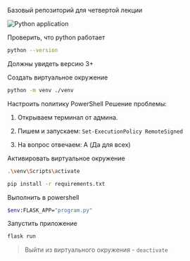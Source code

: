 Базовый репозиторий для четвертой лекции

![Python application](https://github.com/Phamthihoa09/lesson4/workflows/Python%20application/badge.svg?branch=main)

Проверить, что python работает

```bash
python --version
```
Должны увидеть версию 3+

Создать виртуальное окружение
```bash
python -m venv ./venv
```

Настроить политику PowerShell 
Решение проблемы:

1. Открываем терминал от админа.

2. Пишем и запускаем: `Set-ExecutionPolicy RemoteSigned`

3. На вопрос отвечаем: A (Да для всех)

Активировать виртуальное окружение
```bash
.\venv\Scripts\activate
```

```bash
pip install -r requirements.txt
```

Выполнить в powershell 
```bash
$env:FLASK_APP="program.py"
```

Запустить приложение

```bash
flask run
```


> Выйти из виртуального окружения - `deactivate`